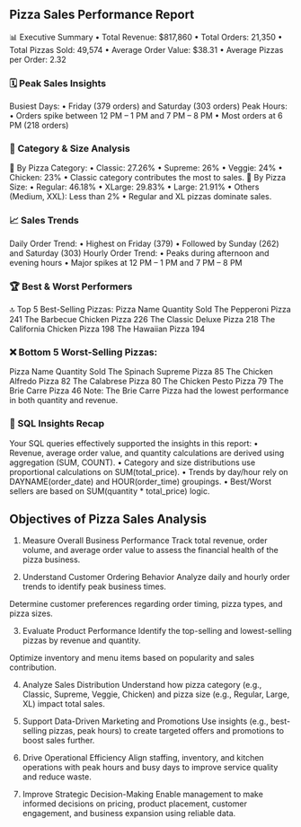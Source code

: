 
## Pizza Sales Performance Report
📊 Executive Summary
•	Total Revenue: $817,860
•	Total Orders: 21,350
•	Total Pizzas Sold: 49,574
•	Average Order Value: $38.31
•	Average Pizzas per Order: 2.32

### 🗓️ Peak Sales Insights
Busiest Days:
•	Friday (379 orders) and Saturday (303 orders)
Peak Hours:
•	Orders spike between 12 PM – 1 PM and 7 PM – 8 PM
•	Most orders at 6 PM (218 orders)

### 🧩 Category & Size Analysis
🍕 By Pizza Category:
•	Classic: 27.26%
•	Supreme: 26%
•	Veggie: 24%
•	Chicken: 23%
•	Classic category contributes the most to sales.
📏 By Pizza Size:
•	Regular: 46.18%
•	XLarge: 29.83%
•	Large: 21.91%
•	Others (Medium, XXL): Less than 2%
•	Regular and XL pizzas dominate sales.

### 📈 Sales Trends
Daily Order Trend:
•	Highest on Friday (379)
•	Followed by Sunday (262) and Saturday (303)
Hourly Order Trend:
•	Peaks during afternoon and evening hours
•	Major spikes at 12 PM – 1 PM and 7 PM – 8 PM

### 🏆 Best & Worst Performers
🔝 Top 5 Best-Selling Pizzas:
Pizza Name	Quantity Sold
The Pepperoni Pizza	241
The Barbecue Chicken Pizza	226
The Classic Deluxe Pizza	218
The California Chicken Pizza	198
The Hawaiian Pizza	194
### ❌ Bottom 5 Worst-Selling Pizzas:
Pizza Name	Quantity Sold
The Spinach Supreme Pizza	85
The Chicken Alfredo Pizza	82
The Calabrese Pizza	80
The Chicken Pesto Pizza	79
The Brie Carre Pizza	46
Note: The Brie Carre Pizza had the lowest performance in both quantity and revenue.

### 🧾 SQL Insights Recap
Your SQL queries effectively supported the insights in this report:
•	Revenue, average order value, and quantity calculations are derived using aggregation (SUM, COUNT).
•	Category and size distributions use proportional calculations on SUM(total_price).
•	Trends by day/hour rely on DAYNAME(order_date) and HOUR(order_time) groupings.
•	Best/Worst sellers are based on SUM(quantity * total_price) logic.

## Objectives of Pizza Sales Analysis
1. Measure Overall Business Performance
Track total revenue, order volume, and average order value to assess the financial health of the pizza business.

2. Understand Customer Ordering Behavior
Analyze daily and hourly order trends to identify peak business times.

Determine customer preferences regarding order timing, pizza types, and pizza sizes.

3. Evaluate Product Performance
Identify the top-selling and lowest-selling pizzas by revenue and quantity.

Optimize inventory and menu items based on popularity and sales contribution.

4. Analyze Sales Distribution
Understand how pizza category (e.g., Classic, Supreme, Veggie, Chicken) and pizza size (e.g., Regular, Large, XL) impact total sales.

5. Support Data-Driven Marketing and Promotions
Use insights (e.g., best-selling pizzas, peak hours) to create targeted offers and promotions to boost sales further.

6. Drive Operational Efficiency
Align staffing, inventory, and kitchen operations with peak hours and busy days to improve service quality and reduce waste.

7. Improve Strategic Decision-Making
Enable management to make informed decisions on pricing, product placement, customer engagement, and business expansion using reliable data.

